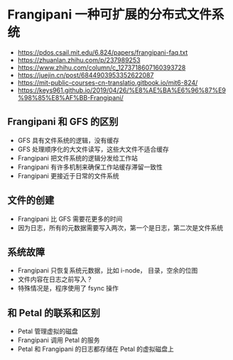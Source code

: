 # Frangipani 一种可扩展的分布式文件系统
- https://pdos.csail.mit.edu/6.824/papers/frangipani-faq.txt
- https://zhuanlan.zhihu.com/p/237989253
- https://www.zhihu.com/column/c_1273718607160393728
- https://juejin.cn/post/6844903953352622087
- https://mit-public-courses-cn-translatio.gitbook.io/mit6-824/
- https://keys961.github.io/2019/04/26/%E8%AE%BA%E6%96%87%E9%98%85%E8%AF%BB-Frangipani/

## Frangipani 和 GFS 的区别
- GFS 具有文件系统的逻辑，没有缓存
- GFS 处理顺序化的大文件读写，这些大文件不适合缓存
- Frangipani 把文件系统的逻辑分发给工作站
- Frangipani 有许多机制来确保工作站缓存滞留一致性
- Frangipani 更接近于日常的文件系统

## 文件的创建
- Frangipani 比 GFS 需要花更多的时间
- 因为日志，所有的元数据需要写入两次，第一个是日志，第二次是文件系统

## 系统故障
- Frangipani 只恢复系统元数据，比如 i-node， 目录，空余的位图
- 文件内容在日志之前写入？
- 特殊情况是，程序使用了 fsync 操作

## 和 Petal 的联系和区别
- Petal 管理虚拟的磁盘
- Frangipani 调用 Petal 的服务
- Petal 和 Frangipani 的日志都存储在 Petal 的虚拟磁盘上
